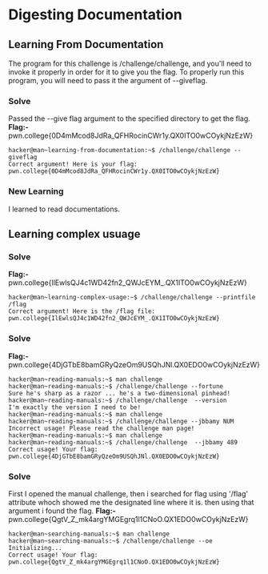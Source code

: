 # Digesting Documentation
## Learning From Documentation
The program for this challenge is /challenge/challenge, and you'll need to invoke it properly in order for it to give you the flag. To properly run this program, you will need to pass it the argument of --giveflag. 
### Solve
Passed the --give flag argument to the specified directory to get the flag.
**Flag:-** pwn.college{0D4mMcod8JdRa_QFHRocinCWr1y.QX0ITO0wCOykjNzEzW}
```
hacker@man~learning-from-documentation:~$ /challenge/challenge --giveflag
Correct argument! Here is your flag:
pwn.college{0D4mMcod8JdRa_QFHRocinCWr1y.QX0ITO0wCOykjNzEzW}
```
### New Learning
I learned to read documentations.

## Learning complex usuage
### Solve

**Flag:-** pwn.college{IlEwlsQJ4c1WD42fn2_QWJcEYM_.QX1ITO0wCOykjNzEzW}
```
hacker@man~learning-complex-usage:~$ /challenge/challenge --printfile /flag
Correct argument! Here is the /flag file:
pwn.college{IlEwlsQJ4c1WD42fn2_QWJcEYM_.QX1ITO0wCOykjNzEzW}
```

### Solve

**Flag:-** pwn.college{4DjGTbE8bamGRyQzeOm9USQhJNl.QX0EDO0wCOykjNzEzW}
```
hacker@man~reading-manuals:~$ man challenge
hacker@man~reading-manuals:~$ /challenge/challenge --fortune 
Sure he's sharp as a razor ... he's a two-dimensional pinhead!
hacker@man~reading-manuals:~$ /challenge/challenge  --version
I'm exactly the version I need to be!
hacker@man~reading-manuals:~$ man challenge
hacker@man~reading-manuals:~$ /challenge/challenge --jbbamy NUM
Incorrect usage! Please read the challenge man page!
hacker@man~reading-manuals:~$ man challenge
hacker@man~reading-manuals:~$ /challenge/challenge  --jbbamy 489
Correct usage! Your flag: pwn.college{4DjGTbE8bamGRyQzeOm9USQhJNl.QX0EDO0wCOykjNzEzW}
```

### Solve
First I opened the manual challenge, then i searched for flag using '/flag' attribute whoch showed me the designated line where it is. then using that argument i found the flag.
**Flag:-** pwn.college{QgtV_Z_mk4argYMGEgrq1l1CNoO.QX1EDO0wCOykjNzEzW}
```
hacker@man~searching-manuals:~$ man challenge
hacker@man~searching-manuals:~$ /challenge/challenge --oe
Initializing...
Correct usage! Your flag: pwn.college{QgtV_Z_mk4argYMGEgrq1l1CNoO.QX1EDO0wCOykjNzEzW}
```
